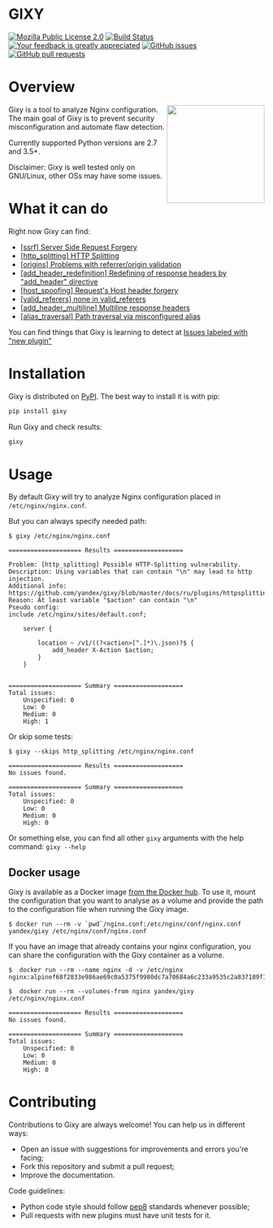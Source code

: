 GIXY
====
[![Mozilla Public License 2.0](https://img.shields.io/github/license/yandex/gixy.svg?style=flat-square)](https://github.com/yandex/gixy/blob/master/LICENSE)
[![Build Status](https://img.shields.io/travis/yandex/gixy.svg?style=flat-square)](https://travis-ci.org/yandex/gixy)
[![Your feedback is greatly appreciated](https://img.shields.io/maintenance/yes/2019.svg?style=flat-square)](https://github.com/yandex/gixy/issues/new)
[![GitHub issues](https://img.shields.io/github/issues/yandex/gixy.svg?style=flat-square)](https://github.com/yandex/gixy/issues)
[![GitHub pull requests](https://img.shields.io/github/issues-pr/yandex/gixy.svg?style=flat-square)](https://github.com/yandex/gixy/pulls)

# Overview
<img align="right" width="192" height="192" src="/docs/logo.png">

Gixy is a tool to analyze Nginx configuration.
The main goal of Gixy is to prevent security misconfiguration and automate flaw detection.

Currently supported Python versions are 2.7 and 3.5+.

Disclaimer: Gixy is well tested only on GNU/Linux, other OSs may have some issues.

# What it can do
Right now Gixy can find:
  * [[ssrf] Server Side Request Forgery](https://github.com/yandex/gixy/blob/master/docs/en/plugins/ssrf.md)
  * [[http_splitting] HTTP Splitting](https://github.com/yandex/gixy/blob/master/docs/en/plugins/httpsplitting.md)
  * [[origins] Problems with referrer/origin validation](https://github.com/yandex/gixy/blob/master/docs/en/plugins/origins.md)
  * [[add_header_redefinition] Redefining of response headers by  "add_header" directive](https://github.com/yandex/gixy/blob/master/docs/en/plugins/addheaderredefinition.md)
  * [[host_spoofing] Request's Host header forgery](https://github.com/yandex/gixy/blob/master/docs/en/plugins/hostspoofing.md)
  * [[valid_referers] none in valid_referers](https://github.com/yandex/gixy/blob/master/docs/en/plugins/validreferers.md)
  * [[add_header_multiline] Multiline response headers](https://github.com/yandex/gixy/blob/master/docs/en/plugins/addheadermultiline.md)
  * [[alias_traversal] Path traversal via misconfigured alias](https://github.com/yandex/gixy/blob/master/docs/en/plugins/aliastraversal.md)

You can find things that Gixy is learning to detect at [Issues labeled with "new plugin"](https://github.com/yandex/gixy/issues?q=is%3Aissue+is%3Aopen+label%3A%22new+plugin%22)

# Installation
Gixy is distributed on [PyPI](https://pypi.python.org/pypi/gixy). The best way to install it is with pip:
```bash
pip install gixy
```

Run Gixy and check results:
```bash
gixy
```

# Usage
By default Gixy will try to analyze Nginx configuration placed in `/etc/nginx/nginx.conf`.

But you can always specify needed path:
```
$ gixy /etc/nginx/nginx.conf

==================== Results ===================

Problem: [http_splitting] Possible HTTP-Splitting vulnerability.
Description: Using variables that can contain "\n" may lead to http injection.
Additional info: https://github.com/yandex/gixy/blob/master/docs/ru/plugins/httpsplitting.md
Reason: At least variable "$action" can contain "\n"
Pseudo config:
include /etc/nginx/sites/default.conf;

	server {

		location ~ /v1/((?<action>[^.]*)\.json)?$ {
			add_header X-Action $action;
		}
	}


==================== Summary ===================
Total issues:
    Unspecified: 0
    Low: 0
    Medium: 0
    High: 1
```

Or skip some tests:
```
$ gixy --skips http_splitting /etc/nginx/nginx.conf

==================== Results ===================
No issues found.

==================== Summary ===================
Total issues:
    Unspecified: 0
    Low: 0
    Medium: 0
    High: 0
```

Or something else, you can find all other `gixy` arguments with the help command: `gixy --help`

## Docker usage

Gixy is available as a Docker image [from the Docker hub](https://hub.docker.com/r/yandex/gixy/). To
use it, mount the configuration that you want to analyse as a volume and provide the path to the
configuration file when running the Gixy image.
```
$ docker run --rm -v `pwd`/nginx.conf:/etc/nginx/conf/nginx.conf yandex/gixy /etc/nginx/conf/nginx.conf
```

If you have an image that already contains your nginx configuration, you can share the configuration
with the Gixy container as a volume.
```
$  docker run --rm --name nginx -d -v /etc/nginx
nginx:alpinef68f2833e986ae69c0a5375f9980dc7a70684a6c233a9535c2a837189f14e905

$  docker run --rm --volumes-from nginx yandex/gixy /etc/nginx/nginx.conf

==================== Results ===================
No issues found.

==================== Summary ===================
Total issues:
    Unspecified: 0
    Low: 0
    Medium: 0
    High: 0

```

# Contributing
Contributions to Gixy are always welcome! You can help us in different ways:
  * Open an issue with suggestions for improvements and errors you're facing;
  * Fork this repository and submit a pull request;
  * Improve the documentation.

Code guidelines:
  * Python code style should follow [pep8](https://www.python.org/dev/peps/pep-0008/) standards whenever possible;
  * Pull requests with new plugins must have unit tests for it.
